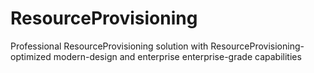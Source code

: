 # ResourceProvisioning
Professional ResourceProvisioning solution with ResourceProvisioning-optimized modern-design and enterprise enterprise-grade capabilities
